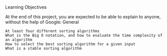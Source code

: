 Learning Objectives

At the end of this project, you are expected to be able to explain to anyone, without the help of Google:
General

    At least four different sorting algorithms
    What is the Big O notation, and how to evaluate the time complexity of an algorithm
    How to select the best sorting algorithm for a given input
    What is a stable sorting algorithm


